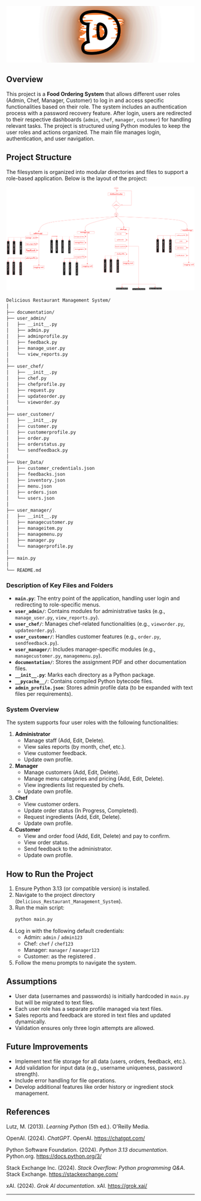 ![Logo](./Documentation/Logo_Project.png)

## Overview
This project is a **Food Ordering System** that allows different user roles (Admin, Chef, Manager, Customer) to log in and access specific functionalities based on their role. The system includes an authentication process with a password recovery feature. After login, users are redirected to their respective dashboards (`admin`, `chef`, `manager`, `customer`) for handling relevant tasks. The project is structured using Python modules to keep the user roles and actions organized. The main file manages login, authentication, and user navigation.

## Project Structure
The filesystem is organized into modular directories and files to support a role-based application. Below is the layout of the project:

![File_System](./Documentation/File_System.png)


```
Delicious Restaurant Management System/
│
├── documentation/
├── user_admin/
│   ├── __init__.py
│   ├── admin.py
│   ├── adminprofile.py
│   ├── feedback.py
│   ├── manage_user.py
│   └── view_reports.py
│   
├── user_chef/
│   ├── __init__.py
│   ├── chef.py
│   ├── chefprofile.py
│   ├── request.py
│   ├── updateorder.py
│   └── vieworder.py
│   
├── user_customer/
│   ├── __init__.py
│   ├── customer.py
│   ├── customerprofile.py
│   ├── order.py
│   ├── orderstatus.py
│   └── sendfeedback.py
│   
├── User_Data/
│   ├── customer_credentials.json
│   ├── feedbacks.json
│   ├── inventory.json
│   ├── menu.json
│   ├── orders.json
│   └── users.json
│   
├── user_manager/
│   ├── __init__.py
│   ├── managecustomer.py
│   ├── manageitem.py
│   ├── managemenu.py
│   ├── manager.py
│   └── managerprofile.py
│   
├── main.py
│   
└── README.md
```

### Description of Key Files and Folders
- **`main.py`**: The entry point of the application, handling user login and redirecting to role-specific menus.
- **`user_admin/`**: Contains modules for administrative tasks (e.g., `manage_user.py`, `view_reports.py`).
- **`user_chef/`**: Manages chef-related functionalities (e.g., `vieworder.py`, `updateorder.py`).
- **`user_customer/`**: Handles customer features (e.g., `order.py`, `sendfeedback.py`).
- **`user_manager/`**: Includes manager-specific modules (e.g., `managecustomer.py`, `managemenu.py`).
- **`documentation/`**: Stores the assignment PDF and other documentation files.
- **`__init__.py`**: Marks each directory as a Python package.
- **`__pycache__/`**: Contains compiled Python bytecode files.
- **`admin_profile.json`**: Stores admin profile data (to be expanded with text files per requirements).


### System Overview
The system supports four user roles with the following functionalities:

1. **Administrator**
   - Manage staff (Add, Edit, Delete).
   - View sales reports (by month, chef, etc.).
   - View customer feedback.
   - Update own profile.
2. **Manager**
   - Manage customers (Add, Edit, Delete).
   - Manage menu categories and pricing (Add, Edit, Delete).
   - View ingredients list requested by chefs.
   - Update own profile.
3. **Chef**
   - View customer orders.
   - Update order status (In Progress, Completed).
   - Request ingredients (Add, Edit, Delete).
   - Update own profile.
4. **Customer**
   - View and order food (Add, Edit, Delete) and pay to confirm.
   - View order status.
   - Send feedback to the administrator.
   - Update own profile.


## How to Run the Project
1. Ensure Python 3.13 (or compatible version) is installed.
2. Navigate to the project directory (`Delicious_Restaurant_Management_System`).
3. Run the main script:
   ```bash
   python main.py
   ```
4. Log in with the following default credentials:
   - Admin: `admin` / `admin123`
   - Chef: `chef` / `chef123`
   - Manager: `manager` / `manager123`
   - Customer: as the registered .
5. Follow the menu prompts to navigate the system.

## Assumptions
- User data (usernames and passwords) is initially hardcoded in `main.py` but will be migrated to text files.
- Each user role has a separate profile managed via text files.
- Sales reports and feedback are stored in text files and updated dynamically.
- Validation ensures only three login attempts are allowed.



## Future Improvements
- Implement text file storage for all data (users, orders, feedback, etc.).
- Add validation for input data (e.g., username uniqueness, password strength).
- Include error handling for file operations.
- Develop additional features like order history or ingredient stock management.


## References

Lutz, M. (2013). *Learning Python* (5th ed.). O'Reilly Media.  

OpenAI. (2024). *ChatGPT*. OpenAI. https://chatgpt.com/  

Python Software Foundation. (2024). *Python 3.13 documentation*. Python.org. https://docs.python.org/3/  

Stack Exchange Inc. (2024). *Stack Overflow: Python programming Q&A*. Stack Exchange. https://stackexchange.com/

xAI. (2024). *Grok AI documentation*. xAI. https://grok.xai/  

---